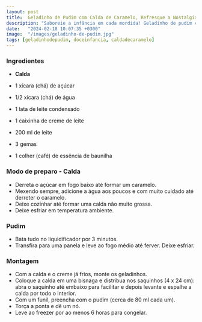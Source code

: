 ```yaml
---
layout: post
title:  Geladinho de Pudim com Calda de Caramelo, Refresque a Nostalgia!
description: "Saboreie a infância em cada mordida! Geladinho de pudim com calda de caramelo é a versão refrescante da sobremesa clássica"
date:   "2024-02-18 10:07:35 +0300"
image:  "/images/geladinho-de-pudim.jpg"
tags: [geladinhodepudim, doceinfancia, caldadecaramelo]
---
```


### Ingredientes

- **Calda**
    
-   1 xícara (chá) de açúcar
-   1/2 xícara (chá) de água
-   1 lata de leite condensado
-   1 caixinha de creme de leite
-   200 ml de leite
-   3 gemas
-   1 colher (café) de essência de baunilha

### Modo de preparo - Calda
    
- Derreta o açúcar em fogo baixo até formar um caramelo.
- Mexendo sempre, adicione a água aos poucos e com muito cuidado até derreter o caramelo.
- Deixe cozinhar até formar uma calda não muito grossa.
- Deixe esfriar em temperatura ambiente.

### Pudim
    
- Bata tudo no liquidificador por 3 minutos.
- Transfira para uma panela e leve ao fogo médio até ferver. Deixe esfriar.

### Montagem
    

- Com a calda e o creme já frios, monte os geladinhos.
- Coloque a calda em uma bisnaga e distribua nos saquinhos (4 x 24 cm): abra o saquinho até embaixo para facilitar e depois levante e espalhe a calda por todo o interior.
- Com um funil, preencha com o pudim (cerca de 80 ml cada um).
- Torça a ponta e dê um nó.
- Leve ao freezer por ao menos 6 horas para congelar.
